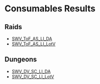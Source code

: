 # Consumables Results

## Raids
- [SWV_ToF_AS_LI_DA](Results_DA.md)
- [SWV_ToF_AS_LI_LotV](Results_LotV.md)

## Dungeons
- [SWV_DV_SC_LI_DA](Results_Dungeons_DA.md)
- [SWV_DV_SC_LI_LotV](Results_Dungeons_LotV.md)
